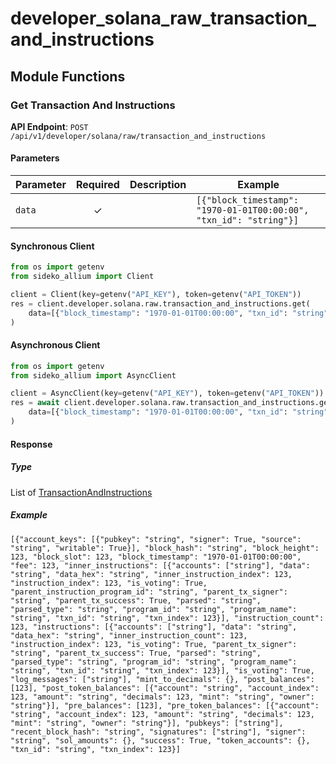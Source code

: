 # developer_solana_raw_transaction_and_instructions

## Module Functions
### Get Transaction And Instructions <a name="get"></a>



**API Endpoint**: `POST /api/v1/developer/solana/raw/transaction_and_instructions`

#### Parameters

| Parameter | Required | Description | Example |
|-----------|:--------:|-------------|--------|
| `data` | ✓ |  | `[{"block_timestamp": "1970-01-01T00:00:00", "txn_id": "string"}]` |

#### Synchronous Client

```python
from os import getenv
from sideko_allium import Client

client = Client(key=getenv("API_KEY"), token=getenv("API_TOKEN"))
res = client.developer.solana.raw.transaction_and_instructions.get(
    data=[{"block_timestamp": "1970-01-01T00:00:00", "txn_id": "string"}]
)

```

#### Asynchronous Client

```python
from os import getenv
from sideko_allium import AsyncClient

client = AsyncClient(key=getenv("API_KEY"), token=getenv("API_TOKEN"))
res = await client.developer.solana.raw.transaction_and_instructions.get(
    data=[{"block_timestamp": "1970-01-01T00:00:00", "txn_id": "string"}]
)

```

#### Response

##### Type
List of [TransactionAndInstructions](/sideko_allium/types/models/transaction_and_instructions.py)

##### Example
`[{"account_keys": [{"pubkey": "string", "signer": True, "source": "string", "writable": True}], "block_hash": "string", "block_height": 123, "block_slot": 123, "block_timestamp": "1970-01-01T00:00:00", "fee": 123, "inner_instructions": [{"accounts": ["string"], "data": "string", "data_hex": "string", "inner_instruction_index": 123, "instruction_index": 123, "is_voting": True, "parent_instruction_program_id": "string", "parent_tx_signer": "string", "parent_tx_success": True, "parsed": "string", "parsed_type": "string", "program_id": "string", "program_name": "string", "txn_id": "string", "txn_index": 123}], "instruction_count": 123, "instructions": [{"accounts": ["string"], "data": "string", "data_hex": "string", "inner_instruction_count": 123, "instruction_index": 123, "is_voting": True, "parent_tx_signer": "string", "parent_tx_success": True, "parsed": "string", "parsed_type": "string", "program_id": "string", "program_name": "string", "txn_id": "string", "txn_index": 123}], "is_voting": True, "log_messages": ["string"], "mint_to_decimals": {}, "post_balances": [123], "post_token_balances": [{"account": "string", "account_index": 123, "amount": "string", "decimals": 123, "mint": "string", "owner": "string"}], "pre_balances": [123], "pre_token_balances": [{"account": "string", "account_index": 123, "amount": "string", "decimals": 123, "mint": "string", "owner": "string"}], "pubkeys": ["string"], "recent_block_hash": "string", "signatures": ["string"], "signer": "string", "sol_amounts": {}, "success": True, "token_accounts": {}, "txn_id": "string", "txn_index": 123}]`
<!-- CUSTOM DOCS START -->

<!-- CUSTOM DOCS END -->

